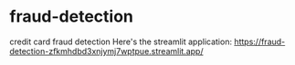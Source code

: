 # fraud-detection
credit card fraud detection
Here's the streamlit application: https://fraud-detection-zfkmhdbd3xnjymj7wptpue.streamlit.app/
